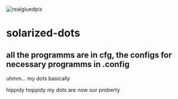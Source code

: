 ![realgluedpix](https://user-images.githubusercontent.com/78950833/121922764-8b12e280-cd3a-11eb-9eec-d71fe756c58d.jpg)
# solarized-dots
## all the programms are in cfg, the configs for necessary programms in .config
uhmm... my dots basically   


hippidy hoppidy my dots are now our proberty 
